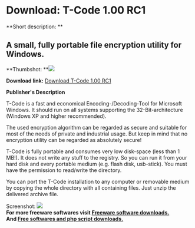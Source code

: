 # Download: T-Code 1.00 RC1

**Short description: **

## A small, fully portable file encryption utility for Windows.

  
**Thumbshot: **![](http://www.freewarefiles.com/screenshot/t_code_md.jpg)   
  
**Download link:** [Download T-Code 1.00 RC1](http://freesoftwares.boysofts.com/T-Code_program_80873.html)  
  

**Publisher's Description**  
  

T-Code is a fast and economical Encoding-/Decoding-Tool for Microsoft Windows.
It should run on all systems supporting the 32-Bit-architecture (Windows XP
and higher recommended).

The used encryption algorithm can be regarded as secure and suitable for most
of the needs of private and industrial usage. But keep in mind that no
encryption utility can be regarded as absolutely secure!

T-Code is fully portable and consumes very low disk-space (less than 1 MB!).
It does not write any stuff to the registry. So you can run it from your hard
disk and every portable medium (e.g. flash disk, usb-stick). You must have the
permission to read/write the directory.

You can port the T-Code installation to any computer or removable medium by
copying the whole directory with all containing files. Just unzip the
delivered archive file.

  
  
Screenshot: ![](http://www.freewarefiles.com/screenshot/t_code.jpg)  
**For more freeware softwares visit [Freeware software downloads.](http://freesoftwares.boysofts.com/)**   
**And [Free softwares and php script downloads.](http://www.boysofts.com/)**

